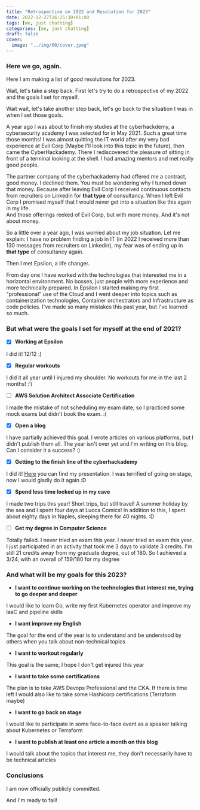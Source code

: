 ```yaml
---
title: "Retrospective on 2022 and Resolution for 2023"
date: 2022-12-27T16:25:30+01:00
tags: [me, just chatting]
categories: [me, just chatting]
draft: false
cover:
  image: "../img/00/cover.jpeg"
---
```


### Here we go, again.

Here I am making a list of good resolutions for 2023.


Wait, let's take a step back. First let's try to do a retrospective of my 2022 and the goals I set for myself.

Wait wait, let's take another step back, let's go back to the situation I was in when I set those goals.


A year ago I was about to finish my studies at the cyberhackdemy, a cybersecurity academy I was selected for in May 2021. Such a great time those months!
I was almost quitting the IT world after my very bad experience at Evil Corp (Maybe I'll look into this topic in the future), then came the CyberHackademy.
There I rediscovered the pleasure of sitting in front of a terminal looking at the shell. I had amazing mentors and met really good people.

The partner company of the cyberhackademy had offered me a contract, good money. I declined them.
You must be wondering why I turned down that money.
Because after leaving Evil Corp I received continuous contacts from recruiters on Linkedin for **that type** of consultancy.
When I left Evil Corp I promised myself that I would never get into a situation like this again in my life.  
And those offerings reeked of Evil Corp, but with more money. And it's not about money.

So a little over a year ago, I was worried about my job situation. Let me explain: I have no problem finding a job in IT (in 2022 I received more than 130 messages from recruiters on Linkedin), my fear was of ending up in **that type** of consultancy again.

Then I met Epsilon, a life changer.

From day one I have worked with the technologies that interested me in a horizontal environment. No bosses, just people with more experience and more technically prepared.
In Epsilon I started making my first "professional" use of the Cloud and I went deeper into topics such as containerization technologies, Container orchestrators and Infrastructure as code policies.
I've made so many mistakes this past year, but I've learned so much.

### But what were the goals I set for myself at the end of 2021?

- [x] **Working at Epsilon**

I did it! 12/12 :)

- [x] **Regular workouts**

I did it all year until I injured my shoulder. No workouts for me in the last 2 months! :'(

- [ ] **AWS Solution Architect Associate Certification**

I made the mistake of not scheduling my exam date, so I practiced some mock exams but didn't book the exam. :(

- [x] **Open a blog**

I have partially achieved this goal. I wrote articles on various platforms, but I didn't publish them all.
The year isn't over yet and I'm writing on this blog. Can I consider it a success? :)

- [x] **Getting to the finish line of the cyberhackademy**

I did it! [Here](https://www.youtube.com/watch?v=DDVL2ZiZcyg) you can find my presentation. I was terrified of going on stage, now I would gladly do it again :D

- [x] **Spend less time locked up in my cave**

I made two trips this year! Short trips, but still travel!
A summer holiday by the sea and I spent four days at Lucca Comics!
In addition to this, I spent about eighty days in Naples, sleeping there for 40 nights. :D

- [ ] **Get my degree in Computer Science**

Totally failed. I never tried an exam this year.
I never tried an exam this year. I just participated in an activity that took me 3 days to validate 3 credits. 
I'm still 21 credits away from my graduate degree, out of 180.
So I achieved a 3/24, with an overall of 159/180 for my degree

### And what will be my goals for this 2023?

- **I want to continue working on the technologies that interest me, trying to go deeper and deeper**

I would like to learn Go, write my first Kubernetes operator and improve my IaaC and pipeline skills

- **I want improve my English**

The goal for the end of the year is to understand and be understood by others when you talk about non-technical topics

- **I want to workout regularly**

This goal is the same, I hope I don't get injured this year

- **I want to take some certifications**

The plan is to take AWS Devops Professional and the CKA. If there is time left I would also like to take some Hashicorp certifications (Terraform maybe)

- **I want to go back on stage**

I would like to participate in some face-to-face event as a speaker talking about Kubernetes or Terraform

- **I want to publish at least one article a month on this blog**

I would talk about the topics that interest me, they don't necessarily have to be technical articles

### Conclusions

I am now officially publicly committed.

And I'm ready to fail!